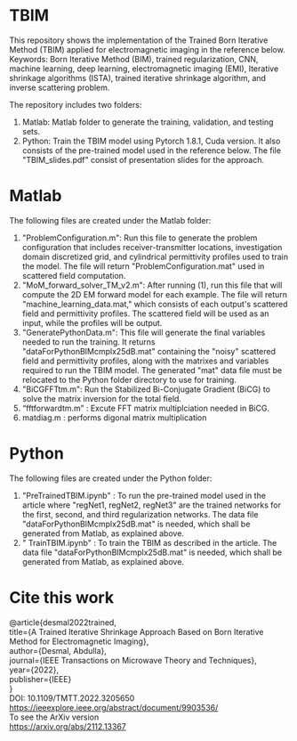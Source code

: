 # TBIM
This repository shows the implementation of the Trained Born Iterative Method (TBIM) applied for electromagnetic imaging in the reference below.  
Keywords: Born Iterative Method (BIM), trained regularization, CNN, machine learning, deep learning, electromagnetic imaging (EMI), Iterative shrinkage algorithms (ISTA), trained iterative shrinkage algorithm, and inverse scattering problem. 

The repository includes two folders:
  1) Matlab: Matlab folder to generate the training, validation, and testing sets. 
  2) Python: Train the TBIM model using Pytorch 1.8.1, Cuda version. It also consists of the pre-trained model used in the reference below. 
The file "TBIM_slides.pdf" consist of presentation slides for the approach. 

# Matlab
The following files are created under the Matlab folder:
  1) "ProblemConfiguration.m": Run this file to generate the problem configuration that includes receiver-transmitter locations, investigation domain discretized grid, and cylindrical permittivity profiles used to train the model. The file will return "ProblemConfiguration.mat" used in scattered field computation.  
  2) "MoM_forward_solver_TM_v2.m": After running (1), run this file that will compute the 2D EM forward model for each example. The file will return "machine_learning_data.mat," which consists of each output's scattered field and permittivity profiles. The scattered field will be used as an input, while the profiles will be output. 
  3) "GeneratePythonData.m": This file will generate the final variables needed to run the training. It returns "dataForPythonBIMcmplx25dB.mat" containing the "noisy" scattered field and permittivity profiles, along with the matrixes and variables required to run the TBIM model. The generated "mat" data file must be relocated to the Python folder directory to use for training.   
  4) "BiCGFFTtm.m": Run the Stabilized Bi-Conjugate Gradient (BiCG) to solve the matrix inversion for the total field.
  5) “fftforwardtm.m” : Excute FFT matrix multiplciation needed in BiCG.
  6) matdiag.m : performs digonal matrix multiplication
 
 # Python
 The following files are created under the Python folder:
  1) "PreTrainedTBIM.ipynb" : To run the pre-trained model used in the article where "regNet1, regNet2, regNet3" are the trained networks for the first, second, and third regularization networks. The data file "dataForPythonBIMcmplx25dB.mat" is needed, which shall be generated from Matlab, as explained above. 
  2) " TrainTBIM.ipynb" : To train the TBIM as described in the article. The data file "dataForPythonBIMcmplx25dB.mat" is needed, which shall be generated from Matlab, as explained above. 



# Cite this work
@article{desmal2022trained,  
  title={A Trained Iterative Shrinkage Approach Based on Born Iterative Method for Electromagnetic Imaging},  
  author={Desmal, Abdulla},  
  journal={IEEE Transactions on Microwave Theory and Techniques},  
  year={2022},  
  publisher={IEEE}  
}  
DOI: 10.1109/TMTT.2022.3205650  
https://ieeexplore.ieee.org/abstract/document/9903536/   
To see the ArXiv version   
https://arxiv.org/abs/2112.13367

